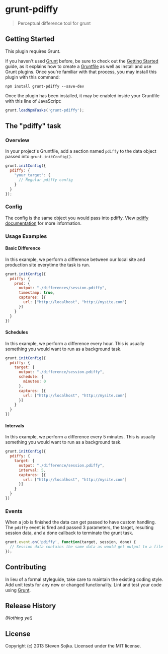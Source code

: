 # grunt-pdiffy

> Perceptual difference tool for grunt

## Getting Started
This plugin requires Grunt.

If you haven't used [Grunt](http://gruntjs.com/) before, be sure to check out the [Getting Started](http://gruntjs.com/getting-started) guide, as it explains how to create a [Gruntfile](http://gruntjs.com/sample-gruntfile) as well as install and use Grunt plugins. Once you're familiar with that process, you may install this plugin with this command:

```shell
npm install grunt-pdiffy --save-dev
```

Once the plugin has been installed, it may be enabled inside your Gruntfile with this line of JavaScript:

```js
grunt.loadNpmTasks('grunt-pdiffy');
```

## The "pdiffy" task

### Overview
In your project's Gruntfile, add a section named `pdiffy` to the data object passed into `grunt.initConfig()`.
```js
grunt.initConfig({
  pdiffy: {
    "your_target": {
      // Regular pdiffy config
    }
  }
});
```
### Config

The config is the same object you would pass into pdiffy.
View [pdiffy documentation](https://github.com/steelsojka/pdiffy) for more information.

### Usage Examples

#### Basic Difference
In this example, we perform a difference between our local site and production site
everytime the task is run.

```js
grunt.initConfig({
  pdiffy: {
    prod: {
      output: "./differences/session.pdiffy",
      timestamp: true,
      captures: [{
        url: ["http://localhost", "http://mysite.com"]
      }]
    }
  }
})
```

#### Schedules
In this example, we perform a difference every hour. This is usually something
you would want to run as a background task.

```js
grunt.initConfig({
  pdiffy: {
    target: {
      output: "./difference/session.pdiffy",
      schedule: {
        minutes: 0
      },
      captures: [{
        url: ["http://localhost", "http://mysite.com"]
      }]
    }
  }
})
```
#### Intervals
In this example, we perform a difference every 5 minutes. This is usually something
you would want to run as a background task.

```js
grunt.initConfig({
  pdiffy: {
    target: {
      output: "./difference/session.pdiffy",
      interval: 5,
      captures: [{
        url: ["http://localhost", "http://mysite.com"]
      }]
    }
  }
})
```

### Events
When a job is finished the data can get passed to have custom handling.
The `pdiffy` event is fired and passed 3 parameters, the target, resulting session data, and a done callback to 
terminate the grunt task.

```js
grunt.event.on('pdiffy', function(target, session, done) {
  // Session data contains the same data as would get output to a file
});
```

## Contributing
In lieu of a formal styleguide, take care to maintain the existing coding style. Add unit tests for any new or changed functionality. Lint and test your code using [Grunt](http://gruntjs.com/).

## Release History
_(Nothing yet)_

## License
Copyright (c) 2013 Steven Sojka. Licensed under the MIT license.
